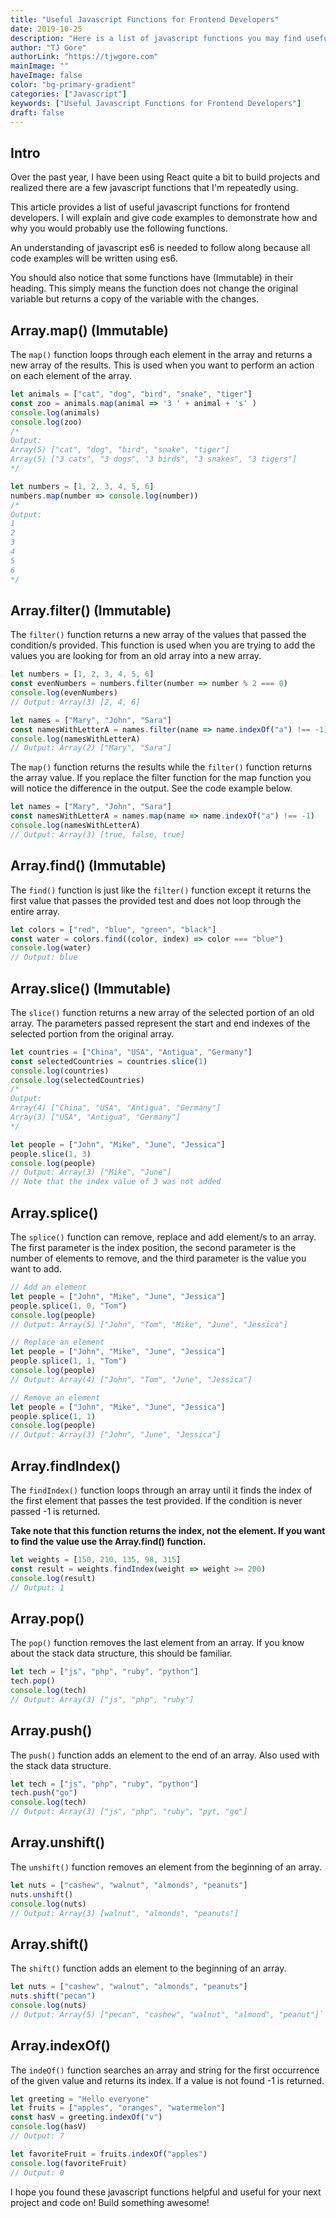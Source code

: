 ```yaml
---
title: "Useful Javascript Functions for Frontend Developers"
date: 2019-10-25
description: "Here is a list of javascript functions you may find useful for your next project."
author: "TJ Gore"
authorLink: "https://tjwgore.com"
mainImage: ""
haveImage: false
color: "bg-primary-gradient"
categories: ["Javascript"]
keywords: ["Useful Javascript Functions for Frontend Developers"]
draft: false
---
```


## Intro

Over the past year, I have been using React quite a bit to build projects and realized there are a few javascript functions that I'm repeatedly using. 

This article provides a list of useful javascript functions for frontend developers.
I will explain and give code examples to demonstrate how and why you would probably use the following functions.

An understanding of javascript es6 is needed to follow along because all code examples will be written using es6.

You should also notice that some functions have (Immutable) in their heading. This simply means the function does not change the original variable but returns a copy of the variable with the changes.

## Array.map() (Immutable)

The `map()` function loops through each element in the array and returns a new array of the results. This is used when you want to perform an action on each element of the array.

```js
let animals = ["cat", "dog", "bird", "snake", "tiger"]
const zoo = animals.map(animal => '3 ' + animal + 's' )
console.log(animals)
console.log(zoo)
/*
Output: 
Array(5) ["cat", "dog", "bird", "snake", "tiger"]
Array(5) ["3 cats", "3 dogs", "3 birds", "3 snakes", "3 tigers"]
*/

let numbers = [1, 2, 3, 4, 5, 6]
numbers.map(number => console.log(number))
/*
Output:
1
2
3
4
5
6
*/
``` 

## Array.filter() (Immutable)

The `filter()` function returns a new array of the values that passed the condition/s provided. This function is used when you are trying to add the values you are looking for from an old array into a new array.

```js
let numbers = [1, 2, 3, 4, 5, 6]
const evenNumbers = numbers.filter(number => number % 2 === 0)
console.log(evenNumbers)
// Output: Array(3) [2, 4, 6]

let names = ["Mary", "John", "Sara"]
const namesWithLetterA = names.filter(name => name.indexOf("a") !== -1)
console.log(namesWithLetterA)
// Output: Array(2) ["Mary", "Sara"]
```

The <code>map()</code> function returns the results while the <code>filter()</code> function returns the array value.
If you replace the filter function for the map function you will notice the difference in the output. See the code example below.

```js
let names = ["Mary", "John", "Sara"]
const namesWithLetterA = names.map(name => name.indexOf("a") !== -1)
console.log(namesWithLetterA)
// Output: Array(3) [true, false, true]
```

## Array.find() (Immutable)

The `find()` function is just like the `filter()` function except it returns the first value that passes the provided test and does not loop through the entire array.

```js
let colors = ["red", "blue", "green", "black"]
const water = colors.find((color, index) => color === "blue")
console.log(water)
// Output: blue
```

## Array.slice() (Immutable)

The `slice()` function returns a new array of the selected portion of an old array. The parameters passed represent the start and end indexes of the selected portion from the original array.

```js
let countries = ["China", "USA", "Antigua", "Germany"]
const selectedCountries = countries.slice(1)
console.log(countries)
console.log(selectedCountries)
/*
Output:
Array(4) ["China", "USA", "Antigua", "Germany"]
Array(3) ["USA", "Antigua", "Germany"]
*/

let people = ["John", "Mike", "June", "Jessica"]
people.slice(1, 3)
console.log(people)
// Output: Array(3) ["Mike", "June"]
// Note that the index value of 3 was not added
```

## Array.splice()

The `splice()` function can remove, replace and add element/s to an array. The first parameter is the index position, the second parameter is the number of elements to remove, and the third parameter is the value you want to add. 

```js
// Add an element 
let people = ["John", "Mike", "June", "Jessica"]
people.splice(1, 0, "Tom")
console.log(people)
// Output: Array(5) ["John", "Tom", "Mike", "June", "Jessica"]

// Replace an element 
let people = ["John", "Mike", "June", "Jessica"]
people.splice(1, 1, "Tom")
console.log(people)
// Output: Array(4) ["John", "Tom", "June", "Jessica"]

// Remove an element
let people = ["John", "Mike", "June", "Jessica"]
people.splice(1, 1)
console.log(people)
// Output: Array(3) ["John", "June", "Jessica"]
```

## Array.findIndex()

The `findIndex()` function loops through an array until it finds the index of the first element that passes the test provided. If the condition is never passed -1 is returned. 

**Take note that this function returns the index, not the element. If you want to find the value use the Array.find() function.**

```js
let weights = [150, 210, 135, 98, 315]
const result = weights.findIndex(weight => weight >= 200)
console.log(result)
// Output: 1
```

## Array.pop()

The `pop()` function removes the last element from an array. If you know about the stack data structure, this should be familiar.

```js
let tech = ["js", "php", "ruby", "python"]
tech.pop()
console.log(tech)
// Output: Array(3) ["js", "php", "ruby"]
```

## Array.push()

The `push()` function adds an element to the end of an array. Also used with the stack data structure.

```js
let tech = ["js", "php", "ruby", "python"]
tech.push("go")
console.log(tech)
// Output: Array(3) ["js", "php", "ruby", "pyt, "go"]
```

## Array.unshift()

The `unshift()` function removes an element from the beginning of an array. 

```js
let nuts = ["cashew", "walnut", "almonds", "peanuts"]
nuts.unshift()
console.log(nuts)
// Output: Array(3) [walnut", "almonds", "peanuts"]
```

## Array.shift()

The `shift()` function adds an element to the beginning of an array. 

```js
let nuts = ["cashew", "walnut", "almonds", "peanuts"]
nuts.shift("pecan")
console.log(nuts)
// Output: Array(5) ["pecan", "cashew", "walnut", "almond", "peanut"]```
```

## Array.indexOf()

The `indeOf()` function searches an array and string for the first occurrence of the given value and returns its index. If a value is not found -1 is returned.

```js
let greeting = "Hello everyone"
let fruits = ["apples", "oranges", "watermelon"]
const hasV = greeting.indexOf("v")
console.log(hasV)
// Output: 7

let favoriteFruit = fruits.indexOf("apples")
console.log(favoriteFruit)
// Output: 0
```

I hope you found these javascript functions helpful and useful for your next project and code on! Build something awesome!